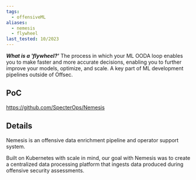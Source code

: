 ```yaml
---
tags:
  - offensiveML
aliases:
  - nemesis
  - flywheel
last_tested: 10/2023
---
```

***What is a 'flywheel?'*** 
The process in which your ML OODA loop enables you to make faster and more accurate decisions, enabling you to further improve your models, optimize, and scale.  A key part of ML development pipelines outside of Offsec. 
## PoC
https://github.com/SpecterOps/Nemesis

## Details

Nemesis is an offensive data enrichment pipeline and operator support system.

Built on Kubernetes with scale in mind, our goal with Nemesis was to create a centralized data processing platform that ingests data produced during offensive security assessments.